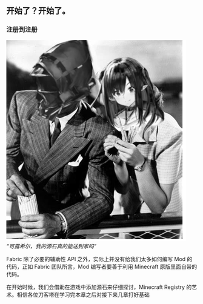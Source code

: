 ## 开始了？开始了。
### 注册到注册

![“可露希尔，我的源石真的能送到家吗”](./photo/可露希尔宣传.png)  
*“可露希尔，我的源石真的能送到家吗”*

Fabric 除了必要的辅助性 API 之外，实际上并没有给我们太多如何编写 Mod 的代码，正如 Fabric 团队所言，Mod 编写者要善于利用 Minecraft 原版里面自带的代码。

在开始时候，我们会借助在游戏中添加源石来仔细探讨，Minecraft Registry 的艺术。相信各位刀客塔在学习完本章之后对接下来几章打好基础
